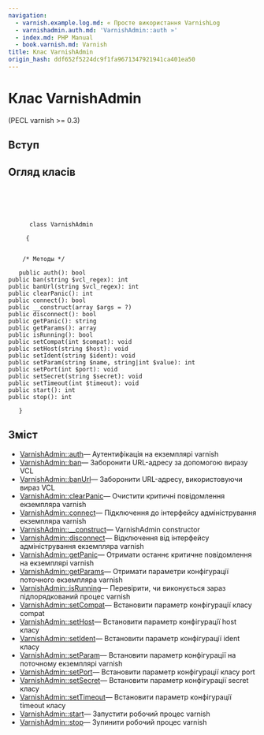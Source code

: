 ```yaml
---
navigation:
  - varnish.example.log.md: « Просте використання VarnishLog
  - varnishadmin.auth.md: 'VarnishAdmin::auth »'
  - index.md: PHP Manual
  - book.varnish.md: Varnish
title: Клас VarnishAdmin
origin_hash: ddf652f5224dc9f1fa9671347921941ca401ea50
---
```

# Клас VarnishAdmin

(PECL varnish >= 0.3)

## Вступ

## Огляд класів

```classsynopsis



    
     
      class VarnishAdmin
     
     {


    /* Методы */
    
   public auth(): bool
public ban(string $vcl_regex): int
public banUrl(string $vcl_regex): int
public clearPanic(): int
public connect(): bool
public __construct(array $args = ?)
public disconnect(): bool
public getPanic(): string
public getParams(): array
public isRunning(): bool
public setCompat(int $compat): void
public setHost(string $host): void
public setIdent(string $ident): void
public setParam(string $name, string|int $value): int
public setPort(int $port): void
public setSecret(string $secret): void
public setTimeout(int $timeout): void
public start(): int
public stop(): int

   }
```

## Зміст

-   [VarnishAdmin::auth](varnishadmin.auth.md)— Аутентифікація на екземплярі varnish
-   [VarnishAdmin::ban](varnishadmin.ban.md)— Заборонити URL-адресу за допомогою виразу VCL
-   [VarnishAdmin::banUrl](varnishadmin.banurl.md)— Заборонити URL-адресу, використовуючи вираз VCL
-   [VarnishAdmin::clearPanic](varnishadmin.clearpanic.md)— Очистити критичні повідомлення екземпляра varnish
-   [VarnishAdmin::connect](varnishadmin.connect.md)— Підключення до інтерфейсу адміністрування екземпляра varnish
-   [VarnishAdmin::\_\_construct](varnishadmin.construct.md)— VarnishAdmin constructor
-   [VarnishAdmin::disconnect](varnishadmin.disconnect.md)— Відключення від інтерфейсу адміністрування екземпляра varnish
-   [VarnishAdmin::getPanic](varnishadmin.getpanic.md)— Отримати останнє критичне повідомлення на екземплярі varnish
-   [VarnishAdmin::getParams](varnishadmin.getparams.md)— Отримати параметри конфігурації поточного екземпляра varnish
-   [VarnishAdmin::isRunning](varnishadmin.isrunning.md)— Перевірити, чи виконується зараз підпорядкований процес varnish
-   [VarnishAdmin::setCompat](varnishadmin.setcompat.md)— Встановити параметр конфігурації класу compat
-   [VarnishAdmin::setHost](varnishadmin.sethost.md)— Встановити параметр конфігурації host класу
-   [VarnishAdmin::setIdent](varnishadmin.setident.md)— Встановити параметр конфігурації ident класу
-   [VarnishAdmin::setParam](varnishadmin.setparam.md)— Встановити параметр конфігурації на поточному екземплярі varnish
-   [VarnishAdmin::setPort](varnishadmin.setport.md)— Встановити параметр конфігурації класу port
-   [VarnishAdmin::setSecret](varnishadmin.setsecret.md)— Встановити параметр конфігурації secret класу
-   [VarnishAdmin::setTimeout](varnishadmin.settimeout.md)— Встановити параметр конфігурації timeout класу
-   [VarnishAdmin::start](varnishadmin.start.md)— Запустити робочий процес varnish
-   [VarnishAdmin::stop](varnishadmin.stop.md)— Зупинити робочий процес varnish
